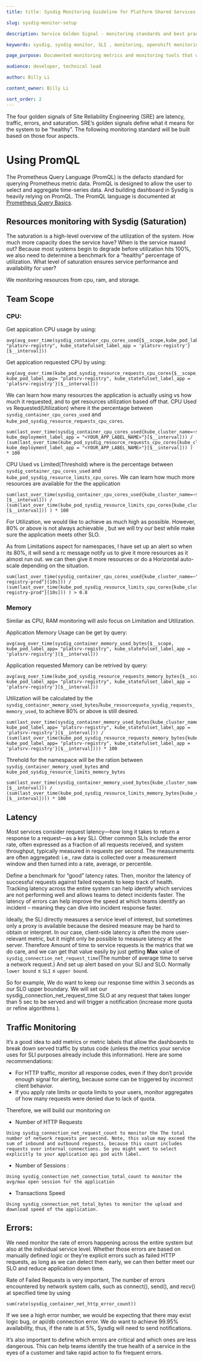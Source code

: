 ```yaml
---
title: title: Sysdig Monitoring Guideline for Platform Shared Services

slug: sysdig-monitor-setup

description: Service Golden Signal - monitoring standards and best practise that will be applied to Platform Shared Services.

keywords: sysdig, sysdig monitor, SLI , monitoring, openshift monitoring, developer guide, team guide, team, configure

page_purpose: Documented monitoring metrics and monitoring tools that will describe the approach to monitoring and alerting that will be applied to all platform shared services and apps.

audience: developer, technical lead

author: Billy Li

content_owner: Billy Li

sort_order: 2
---
```


The four golden signals of Site Reliability Engineering (SRE) are latency, traffic, errors, and saturation. SRE’s golden signals define what it means for the system to be “healthy”. The following monitoring standard will be built based on those four aspects.

# Using PromQL

The Prometheus Query Language (PromQL) is the defacto standard for querying Prometheus metric data. PromQL is designed to allow the user to select and aggregate time-series data. And building dashboard in Sysdig is heavily relying on PromQL. The PromQL language is documented at [Prometheus Query Basics](https://prometheus.io/docs/prometheus/latest/querying/basics/).

## Resources monitoring with Sysdig (Saturation)

The saturation is a high-level overview of the utilization of the system. How much more capacity does the service have? When is the service maxed out? Because most systems begin to degrade before utilization hits 100%, we also need to determine a benchmark for a “healthy” percentage of utilization. What level of saturation ensures service performance and availability for user?

We monitoring resources from cpu, ram, and storage.


## Team Scope

### CPU:

Get appication CPU usage by using:
```
avg(avg_over_time(sysdig_container_cpu_cores_used{$__scope,kube_pod_label_app= "platsrv-registry", kube_statefulset_label_app = 'platsrv-registry'}[$__interval]))
```
Get appication requested CPU  by using:
```
avg(avg_over_time(kube_pod_sysdig_resource_requests_cpu_cores{$__scope, kube_pod_label_app= "platsrv-registry", kube_statefulset_label_app = 'platsrv-registry'}[$__interval]))
```


We can learn how many resources the application is actually using vs how much it requested, and to get resources utilization based off that. CPU Used vs Requested(Utilization) where it the percentage between `sysdig_container_cpu_cores_used` and `kube_pod_sysdig_resource_requests_cpu_cores`. 


```
sum(last_over_time(sysdig_container_cpu_cores_used{kube_cluster_name=~$Cluster,kube_namespace_name=~$Namespace, kube_deployment_label_app = "<YOUR_APP_LABEL_NAME>"}[$__interval])) / (sum(last_over_time(kube_pod_sysdig_resource_requests_cpu_cores{kube_cluster_name=~$Cluster,kube_namespace_name=~$Namespace, kube_deployment_label_app = "<YOUR_APP_LABEL_NAME>"}[$__interval])) ) * 100
```

CPU Used vs Limited(Threshold) where is the percentage between `sysdig_container_cpu_cores_used` and `kube_pod_sysdig_resource_limits_cpu_cores`. We can learn how much more resources are available for the the application
```
sum(last_over_time(sysdig_container_cpu_cores_used{kube_cluster_name=~$Cluster,kube_namespace_name=~$Namespace}[$__interval])) / (sum(last_over_time(kube_pod_sysdig_resource_limits_cpu_cores{kube_cluster_name=~$Cluster,kube_namespace_name=~$Namespace}[$__interval])) ) * 100
```

For Utilization, we would like to achieve as much high as possible. However, 80% or above is not always achievable , but we will try our best while make sure the application meets other SLO.

As from Limitations aspect for namespaces, I have set up an alert so when its 80%, it will send a rc message notify us to give it more resources as it almost run out. we can then give it more resources or do a Horizontal auto-scale depending on the situation.
```
sum(last_over_time(sysdig_container_cpu_cores_used{kube_cluster_name=~"silver",kube_namespace_name=~"platform-registry-prod"}[10s])) / (sum(last_over_time(kube_pod_sysdig_resource_limits_cpu_cores{kube_cluster_name=~"silver",kube_namespace_name=~"platform-registry-prod"}[10s])) ) > 0.8
```



### Memory

Similar as CPU, RAM monitoring will aslo focus on Limitation and Utilization.

Application Memory Usage can be get by query:
```
avg(avg_over_time(sysdig_container_memory_used_bytes{$__scope, kube_pod_label_app= "platsrv-registry", kube_statefulset_label_app = 'platsrv-registry'}[$__interval]))
```

Application requested Memory can be retrived by query: 

```
avg(avg_over_time(kube_pod_sysdig_resource_requests_memory_bytes{$__scope, kube_pod_label_app= "platsrv-registry", kube_statefulset_label_app = 'platsrv-registry'}[$__interval]))
```
Utilization will be calculated by the `sysdig_container_memory_used_bytes`/`kube_resourcequota_sysdig_requests_memory_used`, to achieve 80% or above is still desired.
```
sum(last_over_time(sysdig_container_memory_used_bytes{kube_cluster_name=~$Cluster,kube_namespace_name=~$Namespace, kube_pod_label_app= "platsrv-registry", kube_statefulset_label_app = 'platsrv-registry'}[$__interval])) / (sum(last_over_time(kube_pod_sysdig_resource_requests_memory_bytes{kube_cluster_name=~$Cluster,kube_namespace_name=~$Namespace, kube_pod_label_app= "platsrv-registry", kube_statefulset_label_app = 'platsrv-registry'}[$__interval]))) * 100
```

Threhold for the namespace will be the ration between `sysdig_container_memory_used_bytes` and `kube_pod_sysdig_resource_limits_memory_bytes`

```
sum(last_over_time(sysdig_container_memory_used_bytes{kube_cluster_name=~$Cluster,kube_namespace_name=~$Namespace}[$__interval])) / (sum(last_over_time(kube_pod_sysdig_resource_limits_memory_bytes{kube_cluster_name=~$Cluster,kube_namespace_name=~$Namespace}[$__interval]))) * 100
```


## Latency
Most services consider request latency—how long it takes to return a response to a request—as a key SLI. Other common SLIs include the error rate, often expressed as a fraction of all requests received, and system throughput, typically measured in requests per second. The measurements are often aggregated: i.e., raw data is collected over a measurement window and then turned into a rate, average, or percentile.

Define a benchmark for “good” latency rates. Then, monitor the latency of successful requests against failed requests to keep track of health. Tracking latency across the entire system can help identify which services are not performing well and allows teams to detect incidents faster. The latency of errors can help improve the speed at which teams identify an incident – meaning they can dive into incident response faster.

Ideally, the SLI directly measures a service level of interest, but sometimes only a proxy is available because the desired measure may be hard to obtain or interpret. In our case, client-side latency is often the more user-relevant metric, but it might only be possible to measure latency at the server. Therefore Amount of time to service requests is the matrics that we do care, and we can get that value easily by just getting **Max** value of `sysdig_connection_net_request_time`(The number of average time to serve a network request.) And set up alert based on your SLI and SLO. Normally `lower bound` ≤ `SLI` ≤ `upper bound`. 

So for example, We do want to keep our response time within 3 seconds as our SLO upper boundary. We will set our sysdig_connection_net_request_time SLO at any request that takes longer than 5 sec to be served and will trigger a notification (increase more quota or refine algorithms ).

## Traffic Monitoring

It’s a good idea to add metrics or metric labels that allow the dashboards to break down served traffic by status code (unless the metrics your service uses for SLI purposes already include this information). Here are some recommendations:

* For HTTP traffic, monitor all response codes, even if they don’t provide enough signal for alerting, because some can be triggered by incorrect client behavior.
* If you apply rate limits or quota limits to your users, monitor aggregates of how many requests were denied due to lack of quota.

Therefore, we will build our monitoring on 
* Number of HTTP Requests
```
Using sysdig_connection_net_request_count to monitor the The total number of network requests per second. Note, this value may exceed the sum of inbound and outbound requests, because this count includes requests over internal connections. So you might want to select explicitly to your application api pod with label.
```
* Number of Sessions : 
```
Using sysdig_connection_net_connection_total_count to monitor the avg/max open session for the application
```
* Transactions Speed
```
Using sysdig_connection_net_total_bytes to monitor the upload and download speed of the application.
```


## Errors:

We need monitor the rate of errors happening across the entire system but also at the individual service level. Whether those errors are based on manually defined logic or they’re explicit errors such as failed HTTP requests, as long as we can detect them early, we can then better meet our SLO and reduce application down time.

Rate of Failed Requests is very important, The number of errors encountered by network system calls, such as connect(), send(), and recv() at specified time by using 
```
sum(rate(sysdig_container_net_http_error_count))
```
If we see a high error number, we would be expecting that there may exist logic bug, or api/db connection error. We do want to achieve 99.95% availability, thus, if the rate is at 5%, Sysdig will need to send notifications.



 It’s also important to define which errors are critical and which ones are less dangerous. This can help teams identify the true health of a service in the eyes of a customer and take rapid action to fix frequent errors.








